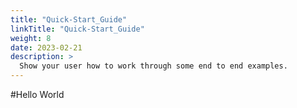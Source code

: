 ```yaml
---
title: "Quick-Start_Guide"
linkTitle: "Quick-Start_Guide"
weight: 8
date: 2023-02-21
description: >
  Show your user how to work through some end to end examples.
---
```

#Hello World
